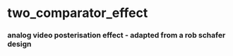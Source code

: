 # two_comparator_effect
### analog video posterisation effect - adapted from a rob schafer design


